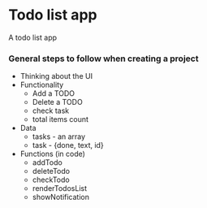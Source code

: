 # Todo list app
A todo list app


### General steps to follow when creating a project

- Thinking about the UI
- Functionality
	- Add a TODO
	- Delete a TODO
	- check task
	- total items count
- Data
	- tasks - an array
	- task - {done, text, id}  
- Functions (in code)
	- addTodo
	- deleteTodo
	- checkTodo
	- renderTodosList
	- showNotification